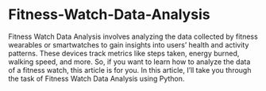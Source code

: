 # Fitness-Watch-Data-Analysis

Fitness Watch Data Analysis involves analyzing the data collected by fitness wearables or smartwatches to gain insights into users’ health and activity patterns. These devices track metrics like steps taken, energy burned, walking speed, and more. So, if you want to learn how to analyze the data of a fitness watch, this article is for you. In this article, I’ll take you through the task of Fitness Watch Data Analysis using Python.
